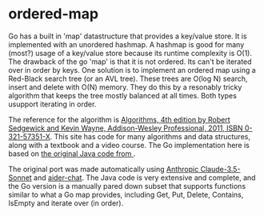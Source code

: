 # ordered-map

Go has a built in 'map' datastructure that provides a key/value store. It is implemented with an unordered hashmap. A hashmap is good for many (most?) usage of a key/value store because its runtime complexity is O(1). The drawback of the go 'map' is that it is not ordered. Its can't be iterated over in order by keys. One solution is to implement an ordered map using a Red-Black search tree (or an AVL tree). These trees are O(log N) search, insert and delete with O(N) memory. They do this by a resonably tricky algorithm that keeps the tree mostly balanced at all times. Both types usupport iterating in order.

The reference for the algorithm is [Algorithms, 4th edition by Robert Sedgewick and Kevin Wayne, Addison-Wesley Professional, 2011, ISBN 0-321-57351-X](http://algs4.cs.princeton.edu). This site has code for many algorithms and data structures, along with a textbook and a video course.  The Go implementation here is based on [the original Java code from ](https://algs4.cs.princeton.edu/code/edu/princeton/cs/algs4/RedBlackBST.java). 

The original port was made automatically using [Anthropic Claude-3.5-Sonnet](https://www.anthropic.com/) and [aider-chat](https://aider.chat/). The Java code is very extensive and complete, and the Go version is a manually pared down subset that supports functions similar to what a Go map provides, including Get, Put, Delete, Contains, IsEmpty and iterate over (in order). 

